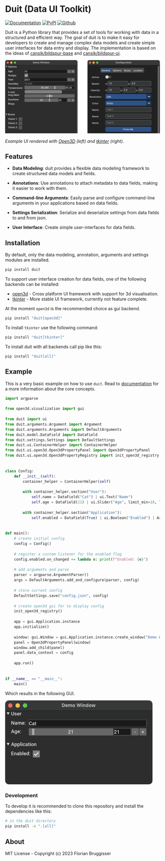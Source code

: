 # Duit (Data UI Toolkit)

[![Documentation](https://img.shields.io/badge/read-documentation-blue)](https://cansik.github.io/duit/)
[![PyPI](https://img.shields.io/pypi/v/duit)](https://pypi.org/project/duit/)
[![Github](https://img.shields.io/badge/github-duit-green.svg?logo=github)](https://github.com/cansik/duit)

Duit is a Python library that provides a set of tools for working with data in a structured and efficient way. The goal
of duit is to make it easy for developers to create and manage complex data models and create simple user interfaces for
data entry and display. The implementation is based on the ideas
of [cansik/bildspur-base](https://github.com/cansik/bildspur-base)
and [cansik/bildspur-ui](https://github.com/cansik/bildspur-ui).

<img width="800" alt="gui-demo" src="./doc/gui-demo.png">

*Example UI rendered with [Open3D](https://github.com/isl-org/Open3D) (left) and [tkinter](https://docs.python.org/3/library/tkinter.html) (right)*.

## Features

- **Data Modeling**: duit provides a flexible data modeling framework to create structured data models and fields.

- **Annotations**: Use annotations to attach metadata to data fields, making it easier to work with them.

- **Command-line Arguments**: Easily parse and configure command-line arguments in your applications based on data
  fields.

- **Settings Serialization**: Serialize and deserialize settings from data fields to and from json.

- **User Interface**: Create simple user-interfaces for data fields.

## Installation

By default, only the data modeling, annotation, arguments and settings modules are installed.

```bash
pip install duit
```

To support user interface creation for data fields, one of the following backends can be installed:

- [open3d](https://github.com/isl-org/Open3D) - Cross platform UI framework with support for 3d visualisation.
- [tkinter](https://docs.python.org/3/library/tkinter.html) - More stable UI framework, currently not feature complete.

At the moment `open3d` is the recommended choice as gui backend.

```bash
pip install "duit[open3d]"
```

To install `tkinter` use the following command:

```bash
pip install "duit[tkinter]"
```

To install duit with all backends call pip like this:

```bash
pip install "duit[all]"
```

## Example

This is a very basic example on how to use `duit`. Read to [documentation](https://cansik.github.io/duit/duit.html#documentation) for a more information about the core concepts.

```python
import argparse

from open3d.visualization import gui

from duit import ui
from duit.arguments.Argument import Argument
from duit.arguments.Arguments import DefaultArguments
from duit.model.DataField import DataField
from duit.settings.Settings import DefaultSettings
from duit.ui.ContainerHelper import ContainerHelper
from duit.ui.open3d.Open3dPropertyPanel import Open3dPropertyPanel
from duit.ui.open3d.Open3dPropertyRegistry import init_open3d_registry


class Config:
    def __init__(self):
        container_helper = ContainerHelper(self)

        with container_helper.section("User"):
            self.name = DataField("Cat") | ui.Text("Name")
            self.age = DataField(21) | ui.Slider("Age", limit_min=18, limit_max=99)

        with container_helper.section("Application"):
            self.enabled = DataField(True) | ui.Boolean("Enabled") | Argument()


def main():
    # create initial config
    config = Config()

    # register a custom listener for the enabled flag
    config.enabled.on_changed += lambda e: print(f"Enabled: {e}")

    # add arguments and parse
    parser = argparse.ArgumentParser()
    args = DefaultArguments.add_and_configure(parser, config)

    # store current config
    DefaultSettings.save("config.json", config)

    # create open3d gui for to display config
    init_open3d_registry()

    app = gui.Application.instance
    app.initialize()

    window: gui.Window = gui.Application.instance.create_window("Demo Window", 400, 200)
    panel = Open3dPropertyPanel(window)
    window.add_child(panel)
    panel.data_context = config

    app.run()


if __name__ == "__main__":
    main()
```

Which results in the following GUI.

<img width="480" alt="example-window" src="./doc/example-window.png">

### Development

To develop it is recommended to clone this repository and install the dependencies like this:

```bash
# in the duit directory
pip install -e ".[all]"
```

## About

MIT License - Copyright (c) 2023 Florian Bruggisser